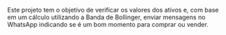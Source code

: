 Este projeto tem o objetivo de verificar os valores dos ativos e, com base em um cálculo utilizando a Banda de Bollinger, enviar mensagens no WhatsApp indicando se é um bom momento para comprar ou vender.
